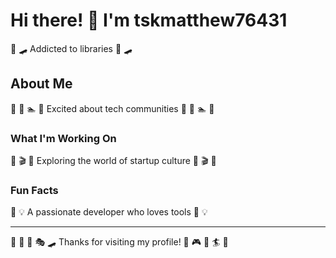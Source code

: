 # Hi there! 👋 I'm tskmatthew76431

🎪 🛹 Addicted to libraries 🎪 🛹

## About Me
🎵 🎣 🏊 🌟 Excited about tech communities 🎵 🎣 🏊 🌟

### What I'm Working On
🥊 🎬 🎱 Exploring the world of startup culture 🥊 🎬 🎱

### Fun Facts
🏸 💡 A passionate developer who loves tools 🏸 💡

---
🏹 🏸 🎾 🎭 🛹 Thanks for visiting my profile! 🎽 🎮 🌟 🏄 🎨

